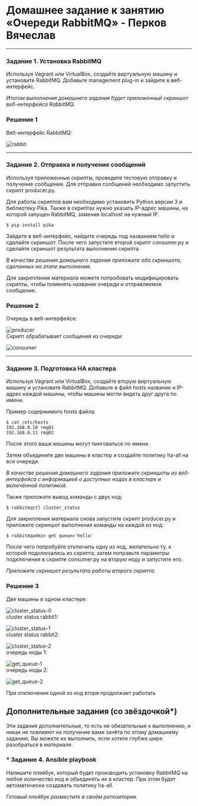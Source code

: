 # Домашнее задание к занятию  «Очереди RabbitMQ» - Перков Вячеслав

---

### Задание 1. Установка RabbitMQ

Используя Vagrant или VirtualBox, создайте виртуальную машину и установите RabbitMQ.
Добавьте management plug-in и зайдите в веб-интерфейс.

*Итогом выполнения домашнего задания будет приложенный скриншот веб-интерфейса RabbitMQ.*



### Решение 1
Веб-интерфейс RabbitMQ:   

![rabbit](https://github.com/vyacheslav-PA/netology/blob/a5e1306437e3c9977ef718724ab9adcea58dd189/sys-admin/data-storage-systems/rabbitmq/img/img-rabbit-1.png)

---

### Задание 2. Отправка и получение сообщений

Используя приложенные скрипты, проведите тестовую отправку и получение сообщения.
Для отправки сообщений необходимо запустить скрипт producer.py.

Для работы скриптов вам необходимо установить Python версии 3 и библиотеку Pika.
Также в скриптах нужно указать IP-адрес машины, на которой запущен RabbitMQ, заменив localhost на нужный IP.


```shell script
$ pip install pika

```

Зайдите в веб-интерфейс, найдите очередь под названием hello и сделайте скриншот.
После чего запустите второй скрипт consumer.py и сделайте скриншот результата выполнения скрипта

*В качестве решения домашнего задания приложите оба скриншота, сделанных на этапе выполнения.*

Для закрепления материала можете попробовать модифицировать скрипты, чтобы поменять название очереди и отправляемое сообщение.


### Решение 2
Очередь в веб-интерфейсе:   

![producer](https://github.com/vyacheslav-PA/netology/blob/a5e1306437e3c9977ef718724ab9adcea58dd189/sys-admin/data-storage-systems/rabbitmq/img/img-rabbit-prod-1.png)   
Скрипт обрабатывает сообщения из очереди:   

![consumer](https://github.com/vyacheslav-PA/netology/blob/a5e1306437e3c9977ef718724ab9adcea58dd189/sys-admin/data-storage-systems/rabbitmq/img/img-rabbit-consumer-1.png)   

---

### Задание 3. Подготовка HA кластера

Используя Vagrant или VirtualBox, создайте вторую виртуальную машину и установите RabbitMQ.
Добавьте в файл hosts название и IP-адрес каждой машины, чтобы машины могли видеть друг друга по имени.

Пример содержимого hosts файла:
```shell script
$ cat /etc/hosts
192.168.0.10 rmq01
192.168.0.11 rmq02
```
После этого ваши машины могут пинговаться по имени.

Затем объедините две машины в кластер и создайте политику ha-all на все очереди.

*В качестве решения домашнего задания приложите скриншоты из веб-интерфейса с информацией о доступных нодах в кластере и включённой политикой.*

Также приложите вывод команды с двух нод:

```shell script
$ rabbitmqctl cluster_status
```

Для закрепления материала снова запустите скрипт producer.py и приложите скриншот выполнения команды на каждой из нод:

```shell script
$ rabbitmqadmin get queue='hello'
```

После чего попробуйте отключить одну из нод, желательно ту, к которой подключались из скрипта, затем поправьте параметры подключения в скрипте consumer.py на вторую ноду и запустите его.

*Приложите скриншот результата работы второго скрипта.*

### Решение 3
Две машины в одном кластере:   

![cluster_status-0](https://github.com/vyacheslav-PA/netology/blob/a5e1306437e3c9977ef718724ab9adcea58dd189/sys-admin/data-storage-systems/rabbitmq/img/img-rabbit-cluster-0.png)   
cluster status rabbit1:   

![cluster_status-1](https://github.com/vyacheslav-PA/netology/blob/ed1c078c0b241422d1201e24a9a065e405bebd34/sys-admin/data-storage-systems/rabbitmq/img/img-rabbit-cluster-1.png)   
cluster status rabbit2:   

![cluster_status-2](https://github.com/vyacheslav-PA/netology/blob/a5e1306437e3c9977ef718724ab9adcea58dd189/sys-admin/data-storage-systems/rabbitmq/img/img-rabbit-cluster-2.png)   
очередь ноды 1:   

![get_queue-1](https://github.com/vyacheslav-PA/netology/blob/a5e1306437e3c9977ef718724ab9adcea58dd189/sys-admin/data-storage-systems/rabbitmq/img/img-rabbit-get_queue-1.png)   
очередь ноды 2:   

![get_queue-2](https://github.com/vyacheslav-PA/netology/blob/a5e1306437e3c9977ef718724ab9adcea58dd189/sys-admin/data-storage-systems/rabbitmq/img/img-rabbit-get_queue-2.png)    

При отключении одной из нод вторя продолжает работать

## Дополнительные задания (со звёздочкой*)
Эти задания дополнительные, то есть не обязательные к выполнению, и никак не повлияют на получение вами зачёта по этому домашнему заданию. Вы можете их выполнить, если хотите глубже шире разобраться в материале.

### * Задание 4. Ansible playbook

Напишите плейбук, который будет производить установку RabbitMQ на любое количество нод и объединять их в кластер.
При этом будет автоматически создавать политику ha-all.

*Готовый плейбук разместите в своём репозитории.*